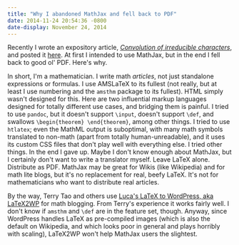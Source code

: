 ```yaml
---
title: "Why I abandoned MathJax and fell back to PDF"
date: 2014-11-24 20:54:36 -0800
date-display: November 24, 2014
---
```

Recently I wrote an expository article, [*Convolution of irreducible characters*](/pdf/20141119-convolution-of-irreducible-characters.pdf), and posted it [here](/blog/2014/11/19/convolution-of-irreducible-characters/). At first I intended to use MathJax, but in the end I fell back to good ol' PDF. Here's why.

In short, I'm a mathematician. I write math *articles*, not just standalone expressions or formulas. I use AMSLaTeX to its fullest (not really, but at least I use numbering and the `amsthm` package to its fullest). HTML simply wasn't designed for this. Here are two influential markup languages designed for totally different use cases, and bridging them is painful. I tried to use `pandoc`, but it doesn't support `\input`, doesn't support `\def`, and swallows `\begin{theorem} \end{theorem}`, among other things. I tried to use `htlatex`; even the MathML output is suboptimal, with many math symbols translated to non-math (apart from totally human-unreadable), and it uses its custom CSS files that don't play well with everything else. I tried other things. In the end I gave up. Maybe I don't know enough about MathJax, but I certainly don't want to write a translator myself. Leave LaTeX alone. Distribute as PDF. MathJax may be great for Wikis (like Wikipedia) and for math lite blogs, but it's no replacement for real, beefy LaTeX. It's not for mathematicians who want to distribute real articles.

By the way, Terry Tao and others use [Luca's LaTeX to WordPress, aka LaTeX2WP](http://lucatrevisan.wordpress.com/latex-to-wordpress/) for math blogging. From Terry's experience it works fairly well. I don't know if `amsthm` and `\def` are in the feature set, though. Anyway, since WordPress handles LaTeX as pre-compiled images (which is also the default on Wikipedia, and which looks poor in general and plays horribly with scaling), LaTeX2WP won't help MathJax users the slightest.
